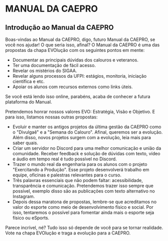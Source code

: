 # MANUAL DA CAEPRO

## Introdução ao Manual da CAEPRO

Boas-vindas ao Manual da CAEPRO, digo, futuro Manual da CAEPRO, se você nos ajudar! O que seria isso, afinal? O Manual da CAEPRO é uma das propostas da chapa EVOlução com os seguintes pontos em mente:

* Documentar as principais dúvidas dos calouros e veteranos.
* Ter uma documentação de fácil acesso.
* Revelar os mistérios do SIGAA.
* Revelar alguns processos da UFPI: estágios, monitoria, iniciação científica e etc.
* Apoiar os alunos com recursos externos como links úteis.

Se você está lendo isso online, parabéns, acaba de conhecer a futura plataforma do Manual. 

Pretendemos honrar nossos valores EVO: Estratégia, Visão e Objetivo. E para isso, listamos nossas outras propostas:

* Evoluir e manter os antigos projetos da última gestão da CAEPRO como o "Divulgaê" e a "Semana do Calouro". Afinal, queremos ser a evolução. Além disso, novos projetos surgem com a evolução, leia mais para saber quais.
* Criar um servidor no Discord para uma melhor comunicação e união da comunidade. Receber feedback e solução de dúvidas com texto, vídeo e áudio em tempo real é tudo possível no Discord.
* Trazer o mundo real da engenharia para os alunos com o projeto "Exercitando a Produção". Esse projeto desenvolverá trabalho em equipe, oficinas e palestras relevantes para o curso.
* Três palavras essenciais que não podem faltar: acessibilidade, transparência e comunicação. Pretendemos trazer isso sempre que possível, exemplo disso são as publicações com texto alternativo no Instagram.
* Depois dessa maratona de propostas, lembre-se que acreditamos no valor do esporte como meio de desenvolvimento físico e social. Por isso, tentaremos o possível para fomentar ainda mais o esporte seja físico ou eSports.

Parece incrível, né? Tudo isso só depende de você para se tornar realidade. Vote na chapa EVOlução e traga a evolução para a CAEPRO.
